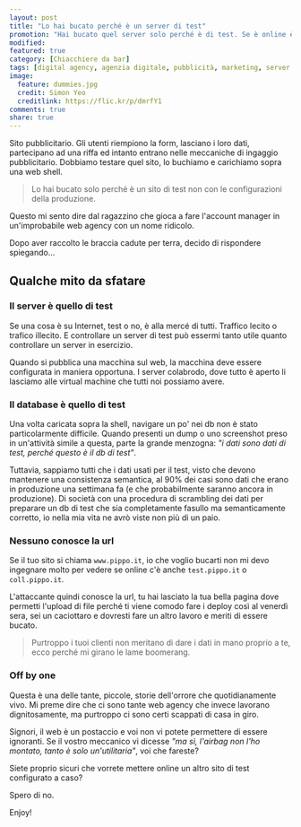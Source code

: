 ```yaml
---
layout: post
title: "Lo hai bucato perché è un server di test"
promotion: "Hai bucato quel server solo perché è di test. Se è online è un obiettivo, sei d'accordo?"
modified: 
featured: true
category: [Chiacchiere da bar]
tags: [digital agency, agenzia digitale, pubblicità, marketing, server di test, ignoranti digitali, internet, social, yo yo]
image:
  feature: dummies.jpg
  credit: Simon Yeo
  creditlink: https://flic.kr/p/dmrfY1
comments: true
share: true
---
```


Sito pubblicitario. Gli utenti riempiono la form, lasciano i loro dati,
partecipano ad una riffa ed intanto entrano nelle meccaniche di ingaggio
pubblicitario. Dobbiamo testare quel sito, lo buchiamo e carichiamo sopra una
web shell.

> Lo hai bucato solo perché è un sito di test non con le configurazioni della
> produzione.

Questo mi sento dire dal ragazzino che gioca a fare l'account manager in
un'improbabile web agency con un nome ridicolo.

Dopo aver raccolto le braccia cadute per terra, decido di rispondere
spiegando...

## Qualche mito da sfatare

### Il server è quello di test

Se una cosa è su Internet, test o no, è alla mercé di tutti. Traffico lecito o
trafico illecito. E controllare un server di test può essermi tanto utile
quanto controllare un server in esercizio.

Quando si pubblica una macchina sul web, la macchina deve essere configurata in
maniera opportuna. I server colabrodo, dove tutto è aperto li lasciamo alle
virtual machine che tutti noi possiamo avere.

### Il database è quello di test

Una volta caricata sopra la shell, navigare un po' nei db non è stato
particolarmente difficile. Quando presenti un dump o uno screenshot preso in
un'attività simile a questa, parte la grande menzogna: _"i dati sono dati di
test, perché questo è il db di test"_.

Tuttavia, sappiamo tutti che i dati usati per il test, visto che devono
mantenere una consistenza semantica, al 90% dei casi sono dati che erano in
produzione una settimana fa (e che probabilmente saranno ancora in produzione).
Di società con una procedura di scrambling dei dati per preparare un db di test
che sia completamente fasullo ma semanticamente corretto, io nella mia vita ne
avrò viste non più di un paio.

### Nessuno conosce la url

Se il tuo sito si chiama ```www.pippo.it```, io che voglio bucarti non mi devo
ingegnare molto per vedere se online c'è anche ```test.pippo.it``` o
```coll.pippo.it```.

L'attaccante quindi conosce la url, tu hai lasciato la tua bella pagina dove
permetti l'upload di file perché ti viene comodo fare i deploy così al venerdì
sera, sei un caciottaro e dovresti fare un altro lavoro e meriti di essere
bucato.

> Purtroppo i tuoi clienti non meritano di dare i dati in mano proprio a te,
> ecco perché mi girano le lame boomerang.

### Off by one

Questa è una delle tante, piccole, storie dell'orrore che quotidianamente vivo.
Mi preme dire che ci sono tante web agency che invece lavorano dignitosamente,
ma purtroppo ci sono certi scappati di casa in giro.

Signori, il web è un postaccio e voi non vi potete permettere di essere
ignoranti. Se il vostro meccanico vi dicesse _"ma sì, l'airbag non l'ho
montato, tanto è solo un'utilitaria"_, voi che fareste?

Siete proprio sicuri che vorrete mettere online un altro sito di test
configurato a caso?

Spero di no.

Enjoy!
